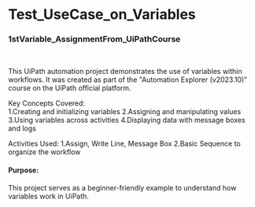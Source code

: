 # Test_UseCase_on_Variables
<h3>1stVariable_AssignmentFrom_UiPathCourse</h2>
<br>
<p>This UiPath automation project demonstrates the use of variables within workflows. It was created as part of the "Automation Explorer (v2023.10)" course on the UiPath official platform.

Key Concepts Covered:<br>
1.Creating and initializing variables
2.Assigning and manipulating values
3.Using variables across activities
4.Displaying data with message boxes and logs

Activities Used:
1.Assign, Write Line, Message Box
2.Basic Sequence to organize the workflow</p>
<h4>Purpose:</h4>
<p>This project serves as a beginner-friendly example to understand how variables work in UiPath.</p>
